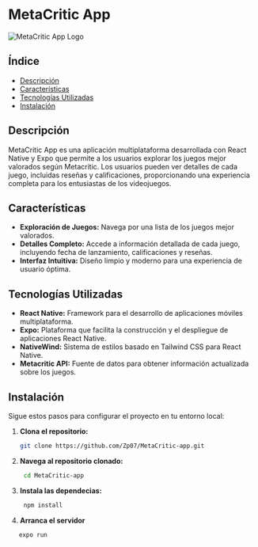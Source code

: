 # MetaCritic App

![MetaCritic App Logo](./components/Logo.jsx)

## Índice

- [Descripción](#descripción)
- [Características](#características)
- [Tecnologías Utilizadas](#tecnologías-utilizadas)
- [Instalación](#instalación)

## Descripción

MetaCritic App es una aplicación multiplataforma desarrollada con React Native y Expo que permite a los usuarios explorar los juegos mejor valorados según Metacritic. Los usuarios pueden ver detalles de cada juego, incluidas reseñas y calificaciones, proporcionando una experiencia completa para los entusiastas de los videojuegos.

## Características

- **Exploración de Juegos:** Navega por una lista de los juegos mejor valorados.
- **Detalles Completo:** Accede a información detallada de cada juego, incluyendo fecha de lanzamiento, calificaciones y reseñas.
- **Interfaz Intuitiva:** Diseño limpio y moderno para una experiencia de usuario óptima.

## Tecnologías Utilizadas

- **React Native:** Framework para el desarrollo de aplicaciones móviles multiplataforma.
- **Expo:** Plataforma que facilita la construcción y el despliegue de aplicaciones React Native.
- **NativeWind:** Sistema de estilos basado en Tailwind CSS para React Native.
- **Metacritic API:** Fuente de datos para obtener información actualizada sobre los juegos.

## Instalación

Sigue estos pasos para configurar el proyecto en tu entorno local:

1. **Clona el repositorio:**

   ```bash
   git clone https://github.com/Zp07/MetaCritic-app.git
2. **Navega al repositorio clonado:**

   ```bash
    cd MetaCritic-app
3. **Instala las dependecias:**

   ```bash
    npm install
4. **Arranca el servidor**
 ```bash
    expo run
 
